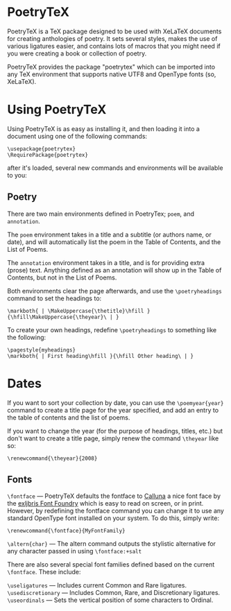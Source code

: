 # PoetryTeX
PoetryTeX is a TeX package designed to be used with XeLaTeX documents for creating anthologies of poetry.
It sets several styles, makes the use of various ligatures easier, and contains lots of macros that you might need if you were creating a book or collection of poetry.

PoetryTeX provides the package "poetrytex" which can be imported into any TeX environment that supports native UTF8 and OpenType fonts (so, XeLaTeX).

# Using PoetryTeX
Using PoetryTeX is as easy as installing it, and then loading it into a document using one of the following commands:

    \usepackage{poetrytex}
    \RequirePackage{poetrytex}
    
after it's loaded, several new commands and environments will be available to you:

## Poetry
There are two main environments defined in PoetryTex; `poem`, and `annotation`.

The `poem` environment takes in a title and a subtitle (or authors name, or date), and will automatically list the poem in the Table of Contents,
and the List of Poems.

The `annotation` environment takes in a title, and is for providing extra (prose) text.
Anything defined as an annotation will show up in the Table of Contents, but not in the List of Poems.

Both environments clear the page afterwards, and use the `\poetryheadings` command to set the headings
to:

	\markboth{ | \MakeUppercase{\thetitle}\hfill }{\hfill\MakeUppercase{\theyear}\ | }
	
To create your own headings, redefine `\poetryheadings` to something like the following:

	\pagestyle{myheadings}
	\markboth{ | First heading\hfill }{\hfill Other heading\ | }

# Dates

If you want to sort your collection by date, you can use the `\poemyear{year}` command to create a title page
for the year specified, and add an entry to the table of contents and the list of poems.

If you want to change the year (for the purpose of headings, titles, etc.) but don't want to create a title page,
simply renew the command `\theyear` like so:

	\renewcommand{\theyear}{2008}

## Fonts
`\fontface` — PoetryTeX defaults the fontface to [Calluna](http://www.exljbris.com/calluna.html) a nice font face by the [exljbris Font Foundry](http://www.exljbris.com/) which is easy to read on screen, or in print.
However, by redefining the fontface command you can change it to use any standard OpenType font installed on your system.
To do this, simply write:

	\renewcommand{\fontface}{MyFontFamily}

`\altern{char}` — The altern command outputs the stylistic alternative for any character passed in using `\fontface:+salt`

There are also several special font families defined based on the current `\fontface`. These include:

`\useligatures` — Includes current Common and Rare ligatures.  
`\usediscretionary` — Includes Common, Rare, and Discretionary ligatures.  
`\useordinals` — Sets the vertical position of some characters to Ordinal.